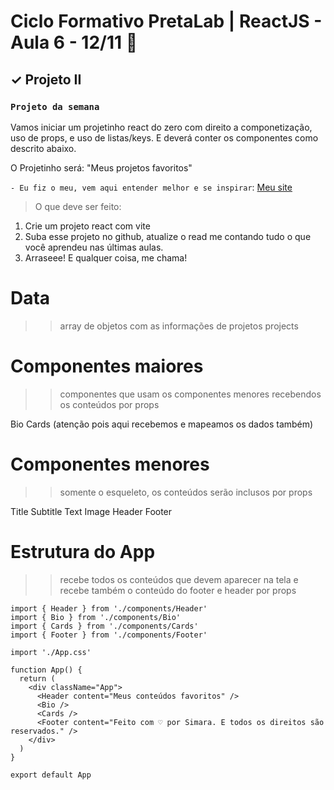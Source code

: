 # Ciclo Formativo PretaLab | ReactJS  - Aula 6 - 12/11 🚀 

✓  Projeto II
---

### `Projeto da semana` 
Vamos iniciar um projetinho react do zero com direito a componetização, uso de props, e uso de listas/keys.
E deverá conter os componentes como descrito abaixo.

O Projetinho será: "Meus projetos favoritos"

`- Eu fiz o meu, vem aqui entender melhor e se inspirar`: [Meu site](https://pratalab-react2.netlify.app) 

> O que deve ser feito:
1) Crie um projeto react com vite
2) Suba esse projeto no github, atualize o read me contando tudo o que você aprendeu nas últimas aulas. 
3) Arraseee! E qualquer coisa, me chama!
# Data
>> array de objetos com as informações de projetos
projects

# Componentes maiores
>> componentes que usam os componentes menores recebendos os conteúdos por props

Bio 
Cards (atenção pois aqui recebemos e mapeamos os dados também)

# Componentes menores

>> somente o esqueleto, os conteúdos serão inclusos por props

Title 
Subtitle
Text
Image
Header
Footer

# Estrutura do App

>> recebe todos os conteúdos que devem aparecer na tela e recebe também o conteúdo do footer e header por props


```
import { Header } from './components/Header'
import { Bio } from './components/Bio'
import { Cards } from './components/Cards'
import { Footer } from './components/Footer'

import './App.css'

function App() {
  return (
    <div className="App">
      <Header content="Meus conteúdos favoritos" />
      <Bio />
      <Cards />
      <Footer content="Feito com ♡ por Simara. E todos os direitos são reservados." />
    </div>
  )
}

export default App
```